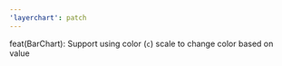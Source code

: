 ```yaml
---
'layerchart': patch
---
```


feat(BarChart): Support using color (`c`) scale to change color based on value
